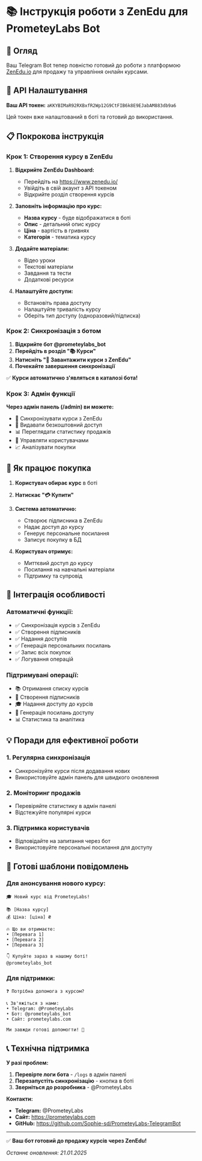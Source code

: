 # 📚 Інструкція роботи з ZenEdu для PrometeyLabs Bot

## 🎯 Огляд

Ваш Telegram Bot тепер повністю готовий до роботи з платформою [ZenEdu.io](https://www.zenedu.io/) для продажу та управління онлайн курсами.

## 🔧 API Налаштування

**Ваш API токен:** `aKKYBIMaR92RXBxfR2Wp12G9CtFIB6k8E9EJabAM883db9a6`

Цей токен вже налаштований в боті та готовий до використання.

## 📋 Покрокова інструкція

### Крок 1: Створення курсу в ZenEdu

1. **Відкрийте ZenEdu Dashboard:**
   - Перейдіть на https://www.zenedu.io/
   - Увійдіть в свій акаунт з API токеном
   - Відкрийте розділ створення курсів

2. **Заповніть інформацію про курс:**
   - **Назва курсу** - буде відображатися в боті
   - **Опис** - детальний опис курсу
   - **Ціна** - вартість в гривнях
   - **Категорія** - тематика курсу

3. **Додайте матеріали:**
   - Відео уроки
   - Текстові матеріали  
   - Завдання та тести
   - Додаткові ресурси

4. **Налаштуйте доступи:**
   - Встановіть права доступу
   - Налаштуйте тривалість курсу
   - Оберіть тип доступу (одноразовий/підписка)

### Крок 2: Синхронізація з ботом

1. **Відкрийте бот @prometeylabs_bot**
2. **Перейдіть в розділ "📚 Курси"**
3. **Натисніть "🔄 Завантажити курси з ZenEdu"**
4. **Почекайте завершення синхронізації**

✅ **Курси автоматично з'являться в каталозі бота!**

### Крок 3: Адмін функції

**Через адмін панель (/admin) ви можете:**

- 🔄 Синхронізувати курси з ZenEdu
- 🎁 Видавати безкоштовний доступ
- 📊 Переглядати статистику продажів
- 👥 Управляти користувачами
- 📈 Аналізувати покупки

## 🛒 Як працює покупка

1. **Користувач обирає курс** в боті
2. **Натискає "💳 Купити"**
3. **Система автоматично:**
   - Створює підписника в ZenEdu
   - Надає доступ до курсу
   - Генерує персональне посилання
   - Записує покупку в БД

4. **Користувач отримує:**
   - Миттєвий доступ до курсу
   - Посилання на навчальні матеріали
   - Підтримку та супровід

## 🔗 Інтеграція особливості

### Автоматичні функції:
- ✅ Синхронізація курсів з ZenEdu
- ✅ Створення підписників
- ✅ Надання доступів
- ✅ Генерація персональних посилань
- ✅ Запис всіх покупок
- ✅ Логування операцій

### Підтримувані операції:
- 📚 Отримання списку курсів
- 👤 Створення підписників
- 🎓 Надання доступу до курсів
- 🔗 Генерація посилань доступу
- 📊 Статистика та аналітика

## 💡 Поради для ефективної роботи

### 1. Регулярна синхронізація
- Синхронізуйте курси після додавання нових
- Використовуйте адмін панель для швидкого оновлення

### 2. Моніторинг продажів
- Перевіряйте статистику в адмін панелі
- Відстежуйте популярні курси

### 3. Підтримка користувачів
- Відповідайте на запитання через бот
- Використовуйте персональні посилання для доступу

## 🚀 Готові шаблони повідомлень

### Для анонсування нового курсу:
```
🎓 Новий курс від PrometeyLabs!

📚 [Назва курсу]
💰 Ціна: [ціна] ₴

🔥 Що ви отримаєте:
• [Перевага 1]
• [Перевага 2] 
• [Перевага 3]

👇 Купуйте зараз в нашому боті!
@prometeylabs_bot
```

### Для підтримки:
```
❓ Потрібна допомога з курсом?

📞 Зв'яжіться з нами:
• Telegram: @PrometeyLabs
• Бот: @prometeylabs_bot
• Сайт: prometeylabs.com

Ми завжди готові допомогти! 🤝
```

## 📞 Технічна підтримка

**У разі проблем:**

1. **Перевірте логи бота** - `/logs` в адмін панелі
2. **Перезапустіть синхронізацію** - кнопка в боті
3. **Зверніться до розробника** - @PrometeyLabs

**Контакти:**
- **Telegram:** @PrometeyLabs
- **Сайт:** https://prometeylabs.com
- **GitHub:** https://github.com/Sophie-sd/PrometeyLabs-TelegramBot

---

✅ **Ваш бот готовий до продажу курсів через ZenEdu!**

*Останнє оновлення: 21.01.2025* 